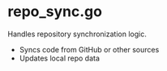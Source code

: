 # repo_sync.go

Handles repository synchronization logic.

- Syncs code from GitHub or other sources
- Updates local repo data
